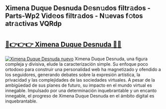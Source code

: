 ## Ximena Duque Desnuda D𝚎sn𝚞dos filtr𝚊dos - Parts-Wp2 Vid𝚎os filtr𝚊dos - N𝚞evas f𝚘tos atr𝚊ctivas VQRdp

# <h2><a href="http://mbdwwmw.tromn.icu/?c=Ximena+Duque+Desnuda">🔗👉👉👉 Ximena Duque Desnuda 🔗🔗</a></h2>

[![Ximena Duque Desnuda nuevo](https://i.imgur.com/pEAQMta.gif)](http://mbdwwmw.tromn.icu/?c=Ximena+Duque+Desnuda)
Ximena Duque Desnuda, una figura compleja y divisiva, elude la caracterización simple. Su enfoque poco ortodoxo para construir una personalidad web ha magnetizado y ofendido a los seguidores, generando debates sobre la expresión artística, la privacidad y las complejidades de las sociedades virtuales. A pesar de la ambigüedad de sus planes de futuro, su impacto en el mundo virtual es innegable. Impulsado por una determinación inquebrantable y un encanto innegable, el progreso de Ximena Duque Desnuda en el ámbito digital es inquebrantable.
